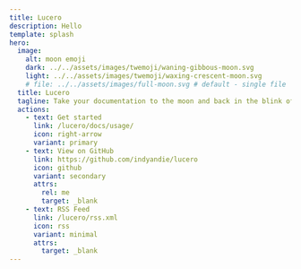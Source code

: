 ```yaml
---
title: Lucero
description: Hello
template: splash
hero:
  image:
    alt: moon emoji
    dark: ../../assets/images/twemoji/waning-gibbous-moon.svg
    light: ../../assets/images/twemoji/waxing-crescent-moon.svg
    # file: ../../assets/images/full-moon.svg # default - single file
  title: Lucero
  tagline: Take your documentation to the moon and back in the blink of an eye.
  actions:
    - text: Get started
      link: /lucero/docs/usage/
      icon: right-arrow
      variant: primary
    - text: View on GitHub
      link: https://github.com/indyandie/lucero
      icon: github
      variant: secondary
      attrs:
        rel: me
        target: _blank
    - text: RSS Feed
      link: /lucero/rss.xml
      icon: rss
      variant: minimal
      attrs:
        target: _blank
---
```

